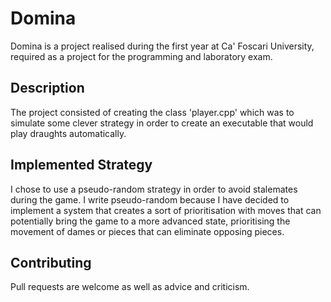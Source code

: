 # Domina

Domina is a project realised during the first year at Ca' Foscari University, required as a project for the programming and laboratory exam.

## Description

The project consisted of creating the class 'player.cpp' which was to simulate some clever strategy in order to create an executable that would play draughts automatically.

## Implemented Strategy

I chose to use a pseudo-random strategy in order to avoid stalemates during the game. 
I write pseudo-random because I have decided to implement a system that creates a sort of prioritisation with moves that can potentially bring the game to a more advanced state, prioritising the movement of dames or pieces that can eliminate opposing pieces.

## Contributing

Pull requests are welcome as well as advice and criticism.